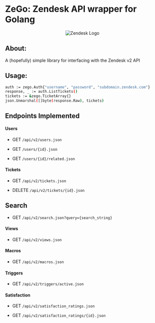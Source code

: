 
ZeGo: Zendesk API wrapper for Golang
====================================

<p align="center">
  <img src="https://raw.githubusercontent.com/adamar/zego/master/doc/zendesk_logo.png" alt="Zendesk Logo"/>
</p>

## About:

A (hopefully) simple library for interfacing with the Zendesk v2 API


## Usage:

```sh
auth := zego.Auth{"username", "password", "subdomain.zendesk.com"}
response, _ := auth.ListTickets()
tickets := &zego.TicketArray{}
json.Unmarshal([]byte(response.Raw), tickets)
```


## Endpoints Implemented 


#### Users

- GET `/api/v2/users.json`

- GET `/users/{id}.json`
        
- GET `/users/{id}/related.json`


#### Tickets

- GET `/api/v2/tickets.json`

- DELETE `/api/v2/tickets/{id}.json`


## Search

- GET `/api/v2/search.json?query={search_string}`


#### Views

- GET `/api/v2/views.json`


#### Macros

- GET `/api/v2/macros.json`


#### Triggers

- GET `/api/v2/triggers/active.json`


#### Satisfaction

- GET `/api/v2/satisfaction_ratings.json`

- GET `/api/v2/satisfaction_ratings/{id}.json`
